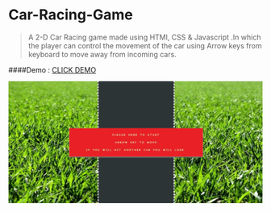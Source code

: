 # Car-Racing-Game

>A 2-D Car Racing game made using HTMl, CSS & Javascript .In which the player can control the movement of the car using Arrow keys from keyboard to move away from incoming cars.

####Demo : [CLICK DEMO](https://surajdobhal.github.io/Car-Racing-Game/  "Car Racing Game")

![Markdown Logo](https://github.com/surajdobhal/Car-Racing-Game/blob/master/Capture.JPG)

